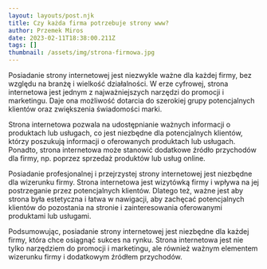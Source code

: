 ```yaml
---
layout: layouts/post.njk
title: Czy każda firma potrzebuje strony www?
author: Przemek Miros
date: 2023-02-11T18:38:00.211Z
tags: []
thumbnail: /assets/img/strona-firmowa.jpg
---
```

Posiadanie strony internetowej jest niezwykle ważne dla każdej firmy, bez względu na branżę i wielkość działalności. W erze cyfrowej, strona internetowa jest jednym z najważniejszych narzędzi do promocji i marketingu. Daje ona możliwość dotarcia do szerokiej grupy potencjalnych klientów oraz zwiększenia świadomości marki.

Strona internetowa pozwala na udostępnianie ważnych informacji o produktach lub usługach, co jest niezbędne dla potencjalnych klientów, którzy poszukują informacji o oferowanych produktach lub usługach. Ponadto, strona internetowa może stanowić dodatkowe źródło przychodów dla firmy, np. poprzez sprzedaż produktów lub usług online.

Posiadanie profesjonalnej i przejrzystej strony internetowej jest niezbędne dla wizerunku firmy. Strona internetowa jest wizytówką firmy i wpływa na jej postrzeganie przez potencjalnych klientów. Dlatego też, ważne jest aby strona była estetyczna i łatwa w nawigacji, aby zachęcać potencjalnych klientów do pozostania na stronie i zainteresowania oferowanymi produktami lub usługami.

Podsumowując, posiadanie strony internetowej jest niezbędne dla każdej firmy, która chce osiągnąć sukces na rynku. Strona internetowa jest nie tylko narzędziem do promocji i marketingu, ale również ważnym elementem wizerunku firmy i dodatkowym źródłem przychodów.